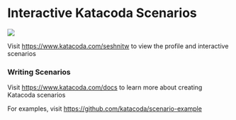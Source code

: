 # Interactive Katacoda Scenarios

[![](http://shields.katacoda.com/katacoda/seshnitw/count.svg)](https://www.katacoda.com/seshnitw "Get your profile on Katacoda.com")

Visit https://www.katacoda.com/seshnitw to view the profile and interactive scenarios

### Writing Scenarios
Visit https://www.katacoda.com/docs to learn more about creating Katacoda scenarios

For examples, visit https://github.com/katacoda/scenario-example
